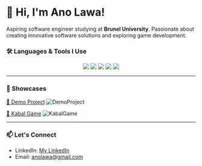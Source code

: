 # 👋 Hi, I'm Ano Lawa!

Aspiring software engineer studying at **Brunel University**. Passionate about creating innovative software solutions and exploring game development.

### 🛠️ Languages & Tools I Use
<div align="center">
  <img src="https://img.shields.io/badge/Python-3776AB?style=for-the-badge&logo=python&logoColor=white" />
  <img src="https://img.shields.io/badge/C%23-239120?style=for-the-badge&logo=c-sharp&logoColor=white" />
  <img src="https://img.shields.io/badge/Unity-000000?style=for-the-badge&logo=unity&logoColor=white" />
  <img src="https://img.shields.io/badge/JavaScript-F7DF1E?style=for-the-badge&logo=javascript&logoColor=black" />
  <img src="https://img.shields.io/badge/Java-F80000?style=for-the-badge&logo=oracle&logoColor=white" />
</div>

---

### 🔭 Showcases

[🔗 Demo Project](https://github.com/Mushroom-Ano/Non-Euclidian-Geometry-Game) 
![DemoProject](https://github.com/user-attachments/assets/8dca05e7-acd6-4f68-990f-cb837795a7d6)  

[🔗 Kabal Game](https://github.com/Mushroom-Ano/KabalMinigame) 
![KabalGame](https://github.com/user-attachments/assets/8ee83e35-75d4-4387-856c-589e009273c4)  



---

### 📫 Let's Connect
- LinkedIn: [My LinkedIn](https://www.linkedin.com/in/ano-lawa-184176236/)
- Email: [anolawa@gmail.com](mailto:anolawa@gmail.com)
